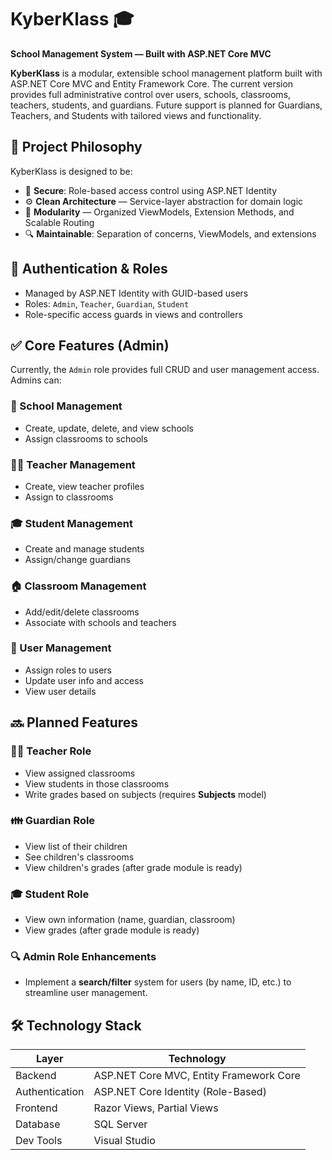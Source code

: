 # KyberKlass 🎓  
**School Management System — Built with ASP.NET Core MVC**

**KyberKlass** is a modular, extensible school management platform built with ASP.NET Core MVC and Entity Framework Core. The current version provides full administrative control over users, schools, classrooms, teachers, students, and guardians. Future support is planned for Guardians, Teachers, and Students with tailored views and functionality.

## 🧠 Project Philosophy

KyberKlass is designed to be:
- 🔐 **Secure**: Role-based access control using ASP.NET Identity
- ⚙️ **Clean Architecture** — Service-layer abstraction for domain logic
- 🧩 **Modularity** — Organized ViewModels, Extension Methods, and Scalable Routing
- 🔍 **Maintainable**: Separation of concerns, ViewModels, and extensions

## 🔐 Authentication & Roles

- Managed by ASP.NET Identity with GUID-based users
- Roles: `Admin`, `Teacher`, `Guardian`, `Student`
- Role-specific access guards in views and controllers

## ✅ Core Features (Admin)

Currently, the `Admin` role provides full CRUD and user management access. Admins can:

### 🏫 School Management
- Create, update, delete, and view schools
- Assign classrooms to schools

### 🧑‍🏫 Teacher Management
- Create, view teacher profiles
- Assign to classrooms

### 🎓 Student Management
- Create and manage students
- Assign/change guardians

### 🏠 Classroom Management
- Add/edit/delete classrooms
- Associate with schools and teachers

### 👥 User Management
- Assign roles to users
- Update user info and access
- View user details

## 🔜 Planned Features

### 👨‍🏫 Teacher Role
- View assigned classrooms
- View students in those classrooms
- Write grades based on subjects (requires **Subjects** model)

### 👪 Guardian Role
- View list of their children
- See children's classrooms
- View children's grades (after grade module is ready)

### 🎓 Student Role
- View own information (name, guardian, classroom)
- View grades (after grade module is ready)

### 🔍 Admin Role Enhancements
- Implement a **search/filter** system for users (by name, ID, etc.) to streamline user management.

## 🛠️ Technology Stack
| Layer         | Technology                              |
|---------------|-----------------------------------------|
| Backend       | ASP.NET Core MVC, Entity Framework Core |
| Authentication| ASP.NET Core Identity (Role-Based)      |
| Frontend      | Razor Views, Partial Views              |
| Database      | SQL Server                              |
| Dev Tools     | Visual Studio                           |


